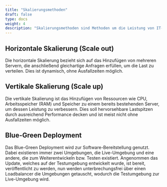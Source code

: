 ```yaml
---
title: "Skalierungsmethoden"
draft: false
type: docs
weight: 4
description: "Skalierungsmethoden sind Methoden um die Leistung von IT-Systemen zu erhöhen und waren Teil der Abschlussprüfung Sommer 2023, hier wurden lediglich die Konzepte der Methoden abgefragt."
---
```


## Horizontale Skalierung (Scale out)
Die horizontale Skalierung bezieht sich auf das Hinzufügen von mehreren Servern, die anschließend gleichartige Anfragen erfüllen, um die Last zu verteilen. Dies ist dynamisch, ohne Ausfallzeiten möglich.

## Vertikale Skalierung (Scale up)
Die vertikale Skalierung ist das Hinzufügen von Ressourcen wie CPU, Arbeitsspeicher (RAM) und Speicher zu einem bereits bestehenden Server, um dessen Leistung zu verbessern. Dies soll hervorsehbare Lastspitzen durch ausreichend Performance decken und ist meist nicht ohne Ausfallzeiten möglich.

## Blue-Green Deployment
Das Blue-Green Deployment wird zur Software-Bereitstellung genutzt. Dabei existieren immer zwei Umgebungen, die Live-Umgebung und eine andere, die zum Weiterentwickeln bzw. Testen existiert. Angenommen das Update, welches auf der Testumgebung entwickelt wurde, ist bereit, veröffentlicht zu werden, nun werden unterbrechungsfrei über einen Loadbalancer die Umgebungen getauscht, wodurch die Testumgebung zur Live-Umgebung wird.